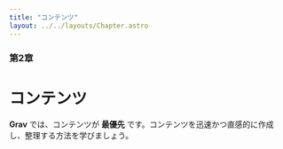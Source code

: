 ```yaml
---
title: "コンテンツ"
layout: ../../layouts/Chapter.astro
---
```


### 第2章

# コンテンツ

**Grav** では、コンテンツが **最優先** です。コンテンツを迅速かつ直感的に作成し、整理する方法を学びましょう。

